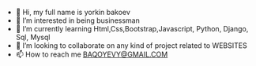 - 👋 Hi, my full name is yorkin bakoev
- 👀 I’m interested in being businessman 
- 🌱 I’m currently learning Html,Css,Bootstrap,Javascript, Python, Django, Sql, Mysql
- 💞️ I’m looking to collaborate on any kind of project related to WEBSITES
- 📫 How to reach me BAQOYEVY@GMAIL.COM

<!---

--->
